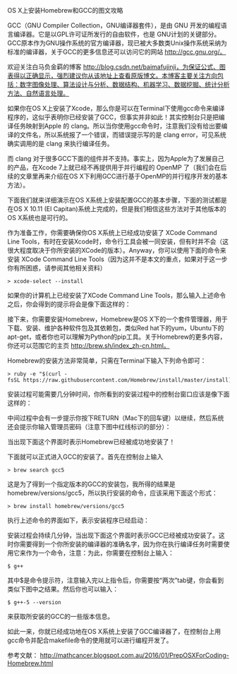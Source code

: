 

OS X上安装Homebrew和GCC的图文攻略

GCC（GNU Compiler Collection，GNU编译器套件），是由 GNU 开发的编程语言编译器。它是以GPL许可证所发行的自由软件，也是 GNU计划的关键部分。GCC原本作为GNU操作系统的官方编译器，现已被大多数类Unix操作系统采纳为标准的编译器，关于GCC的更多信息还可以访问它的网站 http://gcc.gnu.org/。

欢迎关注白马负金羁的博客 http://blog.csdn.net/baimafujinji，为保证公式、图表得以正确显示，强烈建议你从该地址上查看原版博文。本博客主要关注方向包括：数字图像处理、算法设计与分析、数据结构、机器学习、数据挖掘、统计分析方法、自然语言处理。

如果你在OS X上安装了Xcode，那么你是可以在Terminal下使用gcc命令来编译程序的，这似乎表明你已经安装了GCC，但事实并非如此！其实控制台只是把编译任务映射到Apple 的 clang。所以当你使用gcc命令时，注意我们没有给出要编译的文件名，所以系统报了一个错误，而错误提示写的是 clang error，可见系统确实调用的是 clang 来执行编译任务。

而 clang 对于很多GCC下面的组件并不支持。事实上，因为Apple为了发展自己的产品，在Xcode 7上就已经不再提供用于并行编程的 OpenMP 了（我们会在后续的文章里再来介绍在OS X下利用GCC进行基于OpenMP的并行程序开发的基本方法）。

下面我们就来详细演示在OS X系统上安装配置GCC的基本步骤，下面的测试都是在OS X 10.11 (El Capitan)系统上完成的，但是我们相信这些方法对于其他版本的OS X系统也是可行的。

作为准备工作，你需要确保你OS X系统上已经成功安装了 XCode Command Line Tools，有时在安装Xcode时，命令行工具会被一同安装，但有时并不会（这很大程度取决于你所安装的XCode的版本）。Anyway，你可以使用下面的命令来安装 XCode Command Line Tools（因为这并不是本文的重点，如果对于这一步你有所困惑，请参阅其他相关资料）

```
> xcode-select --install  
```

如果你的计算机上已经安装了XCode Command Line Tools，那么输入上述命令之后，你会得到的提示将会是像下面这样的：


接下来，你需要安装Homebrew，Homebrew是OS X下的一个套件管理器，用于下载、安装、维护各种软件包及其依赖包，类似Red hat下的yum，Ubuntu下的apt-get，或者你也可以理解为Python的pip工具。关于Homebrew的更多内容，你还可以范围它的主页 http://brew.sh/index_zh-cn.html。

Homebrew的安装方法非常简单，只需在Terminal下输入下列命令即可：

```
> ruby -e "$(curl -fsSL https://raw.githubusercontent.com/Homebrew/install/master/install)"  
```

安装过程可能需要几分钟时间，你所看到的安装过程中的控制台窗口应该是像下面这样的：


中间过程中会有一步提示你按下RETURN（Mac下的回车键）以继续，然后系统还会提示你输入管理员密码（注意下图中红线标识的部分）：

当出现下面这个界面时表示Homebrew已经被成功地安装了！

下面就可以正式进入GCC的安装了。首先在控制台上输入

```
> brew search gcc5  
```

这是为了得到一个指定版本的GCC的安装包，我所得的结果是homebrew/versions/gcc5，所以执行安装的命令，应该采用下面这个形式：

```
> brew install homebrew/versions/gcc5  
```

执行上述命令的界面如下，表示安装程序已经启动：


安装过程会持续几分钟，当出现下面这个界面时表示GCC已经被成功安装了。这时你需要得到一个你所安装的编译器的准确名字，因为你在执行编译任务时需要使用它来作为一个命令，注意：为此，你需要在控制台上输入：

```
$ g++  
```

其中$是命令提示符，注意输入完以上指令后，你需要按“两次”tab键，你会看到类似下图中之结果。然后你也可以输入：

```
$ g++-5 --version  
```

来获取所安装的GCC的一些版本信息。


如此一来，你就已经成功地在OS X系统上安装了GCC编译器了，在控制台上用gcc命令并配合makefile命令的使用就可以进行编程开发了。

参考文献：
http://mathcancer.blogspot.com.au/2016/01/PrepOSXForCoding-Homebrew.html



